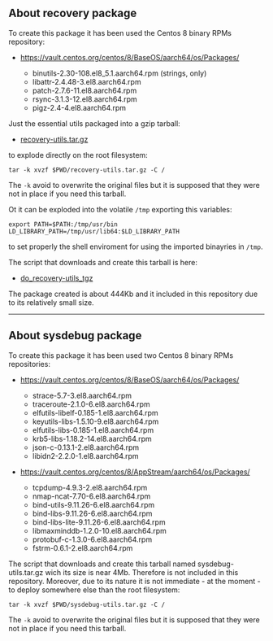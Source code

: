 ## About recovery package

To create this package it has been used the Centos 8 binary RPMs repository:

* https://vault.centos.org/centos/8/BaseOS/aarch64/os/Packages/

	* binutils-2.30-108.el8_5.1.aarch64.rpm (strings, only)
	* libattr-2.4.48-3.el8.aarch64.rpm
	* patch-2.7.6-11.el8.aarch64.rpm
	* rsync-3.1.3-12.el8.aarch64.rpm
	* pigz-2.4-4.el8.aarch64.rpm

Just the essential utils packaged into a gzip tarball:

* [recovery-utils.tar.gz](recovery-utils.tar.gz)

to explode directly on the root filesystem:

`tar -k xvzf $PWD/recovery-utils.tar.gz -C /` 

The `-k` avoid to overwrite the original files but it is supposed that they were not in place if you need this tarball.

Ot it can be exploded into the volatile `/tmp` exporting this variables:

```
export PATH=$PATH:/tmp/usr/bin LD_LIBRARY_PATH=/tmp/usr/lib64:$LD_LIBRARY_PATH
```

to set properly the shell enviroment for using the imported binayries in `/tmp`.

The script that downloads and create this tarball is here:

* [do_recovery-utils_tgz](do_recovery-utils_tgz)
	
The package created is about 444Kb and it included in this repository due to its relatively small size.
 
---

## About sysdebug package

To create this package it has been used two Centos 8 binary RPMs repositories:

* https://vault.centos.org/centos/8/BaseOS/aarch64/os/Packages/

	* strace-5.7-3.el8.aarch64.rpm
	* traceroute-2.1.0-6.el8.aarch64.rpm
	* elfutils-libelf-0.185-1.el8.aarch64.rpm
	* keyutils-libs-1.5.10-9.el8.aarch64.rpm
	* elfutils-libs-0.185-1.el8.aarch64.rpm
	* krb5-libs-1.18.2-14.el8.aarch64.rpm
	* json-c-0.13.1-2.el8.aarch64.rpm
	* libidn2-2.2.0-1.el8.aarch64.rpm

* https://vault.centos.org/centos/8/AppStream/aarch64/os/Packages/
	
	* tcpdump-4.9.3-2.el8.aarch64.rpm
	* nmap-ncat-7.70-6.el8.aarch64.rpm
	* bind-utils-9.11.26-6.el8.aarch64.rpm
	* bind-libs-9.11.26-6.el8.aarch64.rpm
	* bind-libs-lite-9.11.26-6.el8.aarch64.rpm
	* libmaxminddb-1.2.0-10.el8.aarch64.rpm
	* protobuf-c-1.3.0-6.el8.aarch64.rpm
	* fstrm-0.6.1-2.el8.aarch64.rpm

The script that downloads and create this tarball named sysdebug-utils.tar.gz wich its size is near 4Mb. Therefore is not included in this repository. Moreover, due to its nature it is not immediate - at the moment - to deploy somewhere else than the root filesystem:

`tar -k xvzf $PWD/sysdebug-utils.tar.gz -C /` 

The `-k` avoid to overwrite the original files but it is supposed that they were not in place if you need this tarball.

